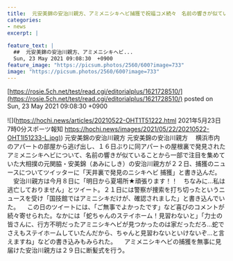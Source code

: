 ```yaml
---
title:  元安美錦の安治川親方、アミメニシキヘビ捕獲で祝福コメ続々　名前の響きが似ていると話題  
categories:
- news
excerpt: |
  
feature_text: |
  ##  元安美錦の安治川親方、アミメニシキヘビ...
  Sun, 23 May 2021 09:08:30  +0900
feature_image: "https://picsum.photos/2560/600?image=733"
image: "https://picsum.photos/2560/600?image=733"
---
```


[https://rosie.5ch.net/test/read.cgi/editorialplus/1621728510/](https://rosie.5ch.net/test/read.cgi/editorialplus/1621728510/)
posted on Sun, 23 May 2021 09:08:30  +0900

<!--more-->

![](https://hochi.news/articles/20210522-OHT1T51222.html 2021年5月23日 7時0分スポーツ報知 [https://hochi.news/images/2021/05/22/20210522-OHT1I51233-L.jpg)](https://hochi.news/images/2021/05/22/20210522-OHT1I51233-L.jpg)) 元安美錦の安治川親方 元安美錦の安治川親方 　横浜市内のアパートの部屋から逃げ出し、１６日ぶりに同アパートの屋根裏で発見されたアミメニシキヘビについて、名前の響きが似ていることから一部で注目を集めていた大相撲の元関脇・安美錦（あみにしき）の安治川親方が２２日、捕獲のニュースについてツイッターに「天井裏で発見のニシキヘビ 捕獲」と書き込んだ。 　安治川親方は今月８日に「明日から夏場所★頑張ります！！　ちなみに…私は逃亡しておりません」とツイート。２１日には警察が捜索を打ち切ったというニュースを受け「国技館ではアミニシキだけが、確認されました」と書き込んでいた。 　この日のツイートには、「ご無事でよかったです」など喜びのコメントが続々寄せられた。なかには「蛇ちゃんのステイホーム！見習わないと」「力士の皆さんに、行方不明だったアミニシキヘビが見つかったのは家だっただろ…蛇でさえもステイホームしていたんだから、ちゃんと見習わないといけないぞ…と言えますね」などの書き込みもみられた。 　アミメニシキヘビの捕獲を無事に見届けた安治川親方は２９日に断髪式を行う。
